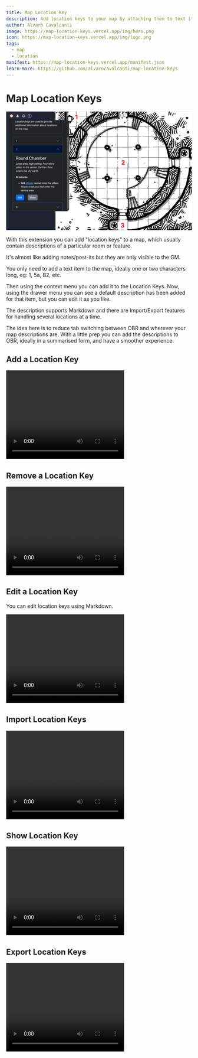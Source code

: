 ```yaml
---
title: Map Location Key
description: Add location keys to your map by attaching them to text items.
author: Alvaro Cavalcanti
image: https://map-location-keys.vercel.app/img/hero.png
icon: https://map-location-keys.vercel.app/img/logo.png
tags:
  - map
  - location
manifest: https://map-location-keys.vercel.app/manifest.json
learn-more: https://github.com/alvarocavalcanti/map-location-keys
---
```


# Map Location Keys

![Map Location Keys](img/hero.png)

With this extension you can add "location keys" to a map, which usually contain descriptions of a particular room or feature.

It's almost like adding notes/post-its but they are only visible to the GM.

You only need to add a text item to the map, ideally one or two characters long, eg: 1, 5a, B2, etc.

Then using the context menu you can add it to the Location Keys. Now, using the drawer menu you can see a default description has been added for that item, but you can edit it as you like.

The description supports Markdown and there are Import/Export features for handling several locations at a time.

The idea here is to reduce tab switching between OBR and wherever your map descriptions are. With a little prep you can add the descriptions to OBR, ideally in a summarised form, and have a smoother experience.

## Add a Location Key

<!-- markdownlint-disable MD033 -->
<video src="video/01-add-location-key.mp4" width="320" height="240" controls></video>

## Remove a Location Key

<video src="video/02-remove-location-key.mp4" width="320" height="240" controls></video>

## Edit a Location Key

You can edit location keys using Markdown.

<video src="video/03-edit-location-key.mp4" width="320" height="240" controls></video>

## Import Location Keys

<video src="video/04-import-location-keys.mp4" width="320" height="240" controls></video>

## Show Location Key

<video src="video/05-show-location-key.mp4" width="320" height="240" controls></video>

## Export Location Keys

<video src="video/06-export-location-keys.mp4" width="320" height="240" controls></video>
